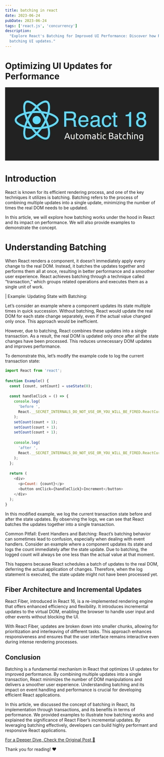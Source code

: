 ```yaml
---
title: batching in react
date: 2023-06-24
pubDate: 2023-06-24
tags: ['react.js', 'concurrency']
description:
  "Explore React's Batching for Improved UI Performance: Discover how React enhances performance by
  batching UI updates."
---
```


# Optimizing UI Updates for Performance

![Alt text](/images/batching-in-react.png)

# Introduction

React is known for its efficient rendering process, and one of the key techniques it utilizes is
batching. Batching refers to the process of combining multiple updates into a single update,
minimizing the number of times the real DOM needs to be updated.

In this article, we will explore how batching works under the hood in React and its impact on
performance. We will also provide examples to demonstrate the concept.

# Understanding Batching

When React renders a component, it doesn’t immediately apply every change to the real DOM. Instead,
it batches the updates together and performs them all at once, resulting in better performance and a
smoother user experience. React achieves batching through a technique called “transaction,” which
groups related operations and executes them as a single unit of work.

| Example: Updating State with Batching:

Let’s consider an example where a component updates its state multiple times in quick succession.
Without batching, React would update the real DOM for each state change separately, even if the
actual value changed only once. This approach would be inefficient.

However, due to batching, React combines these updates into a single transaction. As a result, the
real DOM is updated only once after all the state changes have been processed. This reduces
unnecessary DOM updates and improves performance.

To demonstrate this, let’s modify the example code to log the current transaction state:

```js
import React from 'react';

function Example() {
  const [count, setCount] = useState(0);

  const handleClick = () => {
    console.log(
      'before ',
      React.__SECRET_INTERNALS_DO_NOT_USE_OR_YOU_WILL_BE_FIRED.ReactCurrentOwner.currentDispatcher,
    );
    setCount(count + 1);
    setCount(count + 1);
    setCount(count + 1);

    console.log(
      'after ',
      React.__SECRET_INTERNALS_DO_NOT_USE_OR_YOU_WILL_BE_FIRED.ReactCurrentOwner.currentDispatcher,
    );
  };

  return (
    <div>
      <p>Count: {count}</p>
      <button onClick={handleClick}>Increment</button>
    </div>
  );
}
```

In this modified example, we log the current transaction state before and after the state updates.
By observing the logs, we can see that React batches the updates together into a single transaction.

Common Pitfall: Event Handlers and Batching: React’s batching behavior can sometimes lead to
confusion, especially when dealing with event handlers. Consider an example where a component
updates its state and logs the count immediately after the state update. Due to batching, the logged
count will always be one less than the actual value at that moment.

This happens because React schedules a batch of updates to the real DOM, deferring the actual
application of changes. Therefore, when the log statement is executed, the state update might not
have been processed yet.

## Fiber Architecture and Incremental Updates

React Fiber, introduced in React 16, is a re-implemented rendering engine that offers enhanced
efficiency and flexibility. It introduces incremental updates to the virtual DOM, enabling the
browser to handle user input and other events without blocking the UI.

With React Fiber, updates are broken down into smaller chunks, allowing for prioritization and
interleaving of different tasks. This approach enhances responsiveness and ensures that the user
interface remains interactive even during intense rendering processes.

## Conclusion

Batching is a fundamental mechanism in React that optimizes UI updates for improved performance. By
combining multiple updates into a single transaction, React minimizes the number of DOM
manipulations and delivers a smoother user experience. Understanding batching and its impact on
event handling and performance is crucial for developing efficient React applications.

In this article, we discussed the concept of batching in React, its implementation through
transactions, and its benefits in terms of performance. We provided examples to illustrate how
batching works and explained the significance of React Fiber’s incremental updates. By leveraging
batching effectively, developers can build highly performant and responsive React applications.

[For a Deeper Dive, Check the Original Post 🔗](https://medium.com/@akladyous/batching-in-react-cc0c323b3a1c)

Thank you for reading! ❤️
